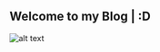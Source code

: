 ## Welcome to my Blog | :D

![alt text](https://www.lifewire.com/thmb/OvsSYxJKqEO30U_CXiKM8u7LaCY=/1500x800/filters:no_upscale()/droids_i_was_looking_for1500-5afb2a001d64040036555134.jpg "StarWars")








